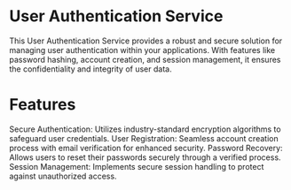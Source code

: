 
# User Authentication Service

This User Authentication Service provides a robust and secure solution for managing user authentication within your applications. With features like password hashing, account creation, and session management, it ensures the confidentiality and integrity of user data.

# Features

Secure Authentication: Utilizes industry-standard encryption algorithms to safeguard user credentials.
User Registration: Seamless account creation process with email verification for enhanced security.
Password Recovery: Allows users to reset their passwords securely through a verified process.
Session Management: Implements secure session handling to protect against unauthorized access.
